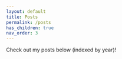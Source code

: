 ```yaml
---
layout: default
title: Posts
permalink: /posts
has_children: true
nav_order: 3
---
```


Check out my posts below (indexed by year)!